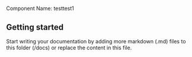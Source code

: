 # 
Component Name: 
testtest1

## Getting started

Start writing your documentation by adding more markdown (.md) files to this
folder (/docs) or replace the content in this file.